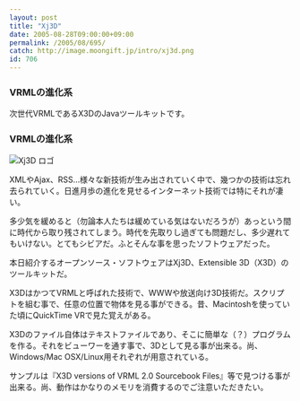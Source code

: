 ```yaml
---
layout: post
title: "Xj3D"
date: 2005-08-28T09:00:00+09:00
permalink: /2005/08/695/
catch: http://image.moongift.jp/intro/xj3d.png
id: 706
---
```

### VRMLの進化系
  
次世代VRMLであるX3DのJavaツールキットです。  
<!--more-->  

### VRMLの進化系
  

![Xj3D ロゴ](http://image.moongift.jp/intro/xj3d.png "Xj3D ロゴ")

  

XMLやAjax、RSS…様々な新技術が生み出されていく中で、幾つかの技術は忘れ去られていく。日進月歩の進化を見せるインターネット技術では特にそれが凄い。

  

多少気を緩めると（勿論本人たちは緩めている気はないだろうが）あっという間に時代から取り残されてしまう。時代を先取りし過ぎても問題だし、多少遅れてもいけない。とてもシビアだ。ふとそんな事を思ったソフトウェアだった。

  

本日紹介するオープンソース・ソフトウェアはXj3D、Extensible 3D（X3D）のツールキットだ。

  

X3DはかつてVRMLと呼ばれた技術で、WWWや放送向け3D技術だ。スクリプトを組む事で、任意の位置で物体を見る事ができる。昔、Macintoshを使っていた頃にQuickTime VRで見た覚えがある。

  

X3Dのファイル自体はテキストファイルであり、そこに簡単な（？）プログラムを作る。それをビューワーを通す事で、3Dとして見る事が出来る。尚、Windows/Mac OSX/Linux用それぞれが用意されている。

  

サンプルは『X3D versions of VRML 2.0 Sourcebook Files』等で見つける事が出来る。尚、動作はかなりのメモリを消費するのでご注意いただきたい。


